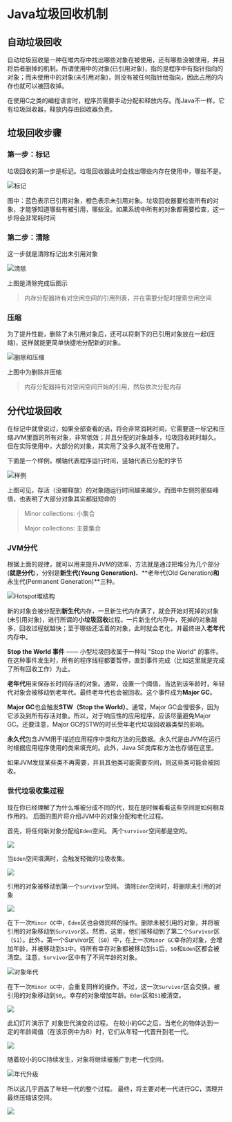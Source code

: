 # Java垃圾回收机制

## 自动垃圾回收

自动垃圾回收是一种在堆内存中找出哪些对象在被使用，还有哪些没被使用，并且将后者删掉的机制。所谓使用中的对象(已引用对象)，指的是程序中有指针指向的对象；而未使用中的对象(未引用对象)，则没有被任何指针给指向，因此占用的内存也就可以被回收掉。

在使用C之类的编程语言时，程序员需要手动分配和释放内存。而Java不一样，它有垃圾回收器，释放内存由回收器负责。

## 垃圾回收步骤

### 第一步：标记

垃圾回收的第一步是标记。垃圾回收器此时会找出哪些内存在使用中，哪些不是。

![标记](https://mmbiz.qpic.cn/mmbiz_png/tO7NEN7wjr5IciciayWA47pcHiboenrxgOdFn5Hk6jQ853PIemicupMUfXvRYQRLf5SqWC35xscZx5oqn2YWnPh6rg/640?wx_fmt=png&tp=webp&wxfrom=5&wx_lazy=1&wx_co=1)

图中：蓝色表示已引用对象，橙色表示未引用对象。垃圾回收器要检查所有的对象，才能够知道哪些有被引用，哪些没。如果系统中所有的对象都需要检查，这一步将会非常耗时间

### 第二步：清除

这一步就是清除标记出未引用对象

![清除](https://mmbiz.qpic.cn/mmbiz_png/tO7NEN7wjr5IciciayWA47pcHiboenrxgOdABDae5sEpGF2Xicz4VLjpE5KQeJc1bFicRx0hZoPu7fialR8qfgic9INNw/640?wx_fmt=png&tp=webp&wxfrom=5&wx_lazy=1&wx_co=1)

上图是清除完成后图示

> 内存分配器持有对空闲空间的引用列表，并在需要分配时搜索空闲空间

### 压缩

为了提升性能，删除了未引用对象后，还可以将剩下的已引用对象放在一起(压缩)，这样就能更简单快捷地分配新的对象。

![删除和压缩](https://mmbiz.qpic.cn/mmbiz_png/tO7NEN7wjr5IciciayWA47pcHiboenrxgOdrgsGMq4AibxXvX9lOVqpX0OORJKb4L5bibvXFyDrRCRTqrB3hnRXqictA/640?wx_fmt=png&tp=webp&wxfrom=5&wx_lazy=1&wx_co=1)

上图中为删除并压缩

> 内存分配器持有对空闲空间开始的引用，然后依次分配内存

## 分代垃圾回收

在标记中就曾说过，如果全部查看的话，将会非常消耗时间，它需要逐一标记和压缩JVM里面的所有对象，非常低效；并且分配的对象越多，垃圾回收耗时越久。但在实际使用中，大部分的对象，其实用了没多久就不在使用了。

下面是一个样例，横轴代表程序运行时间，竖轴代表已分配的字节

![样例](https://mmbiz.qpic.cn/mmbiz_png/tO7NEN7wjr5IciciayWA47pcHiboenrxgOdhMZrfk4MGxobJTGlBiaegxbibp6BBkQypY4lTmv8cLlJaEhogQyQkvIA/640?wx_fmt=png&tp=webp&wxfrom=5&wx_lazy=1&wx_co=1)

上图可见，存活（没被释放）的对象随运行时间越来越少。而图中左侧的那些峰值，也表明了大部分对象其实都挺短命的

> Minor collections:  小集合
>
> Major collections: 主要集合

### JVM分代

根据上面的规律，就可以用来提升JVM的效率，方法就是通过把堆分为几个部分(**就是分代**)，分别是**新生代(Young Generation)**、**老年代(Old Generation)**和**永生代(Permanent Generation)**三种。

![Hotspot堆结构](https://mmbiz.qpic.cn/mmbiz_png/tO7NEN7wjr5IciciayWA47pcHiboenrxgOdHUqoGTl5Rn9eSpWibawtONrL2ASp4YOdEXZGYCRA6WBFLxOiamPmaaCg/640?wx_fmt=png&tp=webp&wxfrom=5&wx_lazy=1&wx_co=1)

新的对象会被分配到**新生代**内存，一旦新生代内存满了，就会开始对死掉的对象(未引用对象)，进行所谓的**小垃圾回收**过程。一片新生代内存中，死掉的对象越多，回收过程就越快；至于哪些还活着的对象，此时就会老化，并最终进入**老年代**内存中。

**Stop the World 事件** —— 小型垃圾回收属于一种叫 "Stop the World" 的事件。在这种事件发生时，所有的程序线程都要暂停，直到事件完成（比如这里就是完成了所有回收工作）为止。

**老年代**用来保存长时间存活的对象。通常，设置一个阈值，当达到该年龄时，年轻代对象会被移动到老年代。最终老年代也会被回收。这个事件成为**Major GC**。

**Major GC**也会触发**STW（Stop the World）**。通常，Major GC会慢很多，因为它涉及到所有存活对象。所以，对于响应性的应用程序，应该尽量避免Major GC。还要注意，Major GC的STW的时长受年老代垃圾回收器类型的影响。

**永久代**包含JVM用于描述应用程序中类和方法的元数据。永久代是由JVM在运行时根据应用程序使用的类来填充的。此外，Java SE类库和方法也存储在这里。

如果JVM发现某些类不再需要，并且其他类可能需要空间，则这些类可能会被回收。

### 世代垃圾收集过程

现在你已经理解了为什么堆被分成不同的代，现在是时候看看这些空间是如何相互作用的。 后面的图片将介绍JVM中的对象分配和老化过程。

首先，将任何新对象分配给`Eden`空间。 两个`survivor`空间都是空的。

![](https://mmbiz.qpic.cn/mmbiz_png/tO7NEN7wjr5IciciayWA47pcHiboenrxgOdBMI3DhvLFA95ZSSaOuWyh6CHBUj6kYPdHJM8MPjojPsRUtrmDhVmeQ/640?wx_fmt=png&tp=webp&wxfrom=5&wx_lazy=1&wx_co=1)

当`Eden`空间填满时，会触发轻微的垃圾收集。

![](https://mmbiz.qpic.cn/mmbiz_png/tO7NEN7wjr5IciciayWA47pcHiboenrxgOdwn3hTATNgjqXgH0olbaZ9NbAShmaNzH0V8l5loyFLdA9pY1WdIE2AQ/640?wx_fmt=png&tp=webp&wxfrom=5&wx_lazy=1&wx_co=1)

引用的对象被移动到第一个`survivor`空间。 清除`Eden`空间时，将删除未引用的对象

![](https://mmbiz.qpic.cn/mmbiz_png/tO7NEN7wjr5IciciayWA47pcHiboenrxgOdpDYjBgA7JOJhAQ1m4QVqd0MwmibPpd7yyQovTZqiaMic7grlZ2RIribBLA/640?wx_fmt=png&tp=webp&wxfrom=5&wx_lazy=1&wx_co=1)

在下一次`Minor GC`中，`Eden`区也会做同样的操作。删除未被引用的对象，并将被引用的对象移动到`Survivor`区。然而，这里，他们被移动到了第二个`Survivor`区（`S1`）。此外，第一个Survivor区（`S0`）中，在上一次`Minor GC`幸存的对象，会增加年龄，并被移动到`S1`中。待所有幸存对象都被移动到`S1`后，`S0`和`Eden`区都会被清空。注意，`Survivor`区中有了不同年龄的对象。

![对象年代](https://mmbiz.qpic.cn/mmbiz_png/tO7NEN7wjr5IciciayWA47pcHiboenrxgOd6UpeOWFgSVaLjtMQl7oXZiaEnRbS93BEwvBj4rgr5sq1j91WsHTKrJA/640?wx_fmt=png&tp=webp&wxfrom=5&wx_lazy=1&wx_co=1)

在下一次`Minor GC`中，会重复同样的操作。不过，这一次`Survivor`区会交换。被引用的对象移动到`S0`,。幸存的对象增加年龄。`Eden`区和`S1`被清空。

![](https://mmbiz.qpic.cn/mmbiz_png/tO7NEN7wjr5IciciayWA47pcHiboenrxgOdQEZAZIWKdrqxCvx9ibuDA3icUjhNYxrfSmxjAzFCIIeNdxLfH3UJb4ng/640?wx_fmt=png&tp=webp&wxfrom=5&wx_lazy=1&wx_co=1)

此幻灯片演示了 对象世代演变的过程。 在较小的GC之后，当老化的物体达到一定的年龄阈值（在该示例中为8）时，它们从年轻一代晋升到老一代。

![](https://mmbiz.qpic.cn/mmbiz_png/tO7NEN7wjr5IciciayWA47pcHiboenrxgOdYopicC8P5YSr5T5erTpibxAhUJkYfm5SRYaiaz8OZx8GMKqp4KepRIQoA/640?wx_fmt=png&tp=webp&wxfrom=5&wx_lazy=1&wx_co=1)

随着较小的GC持续发生，对象将继续被推广到老一代空间。

![年代升级](https://mmbiz.qpic.cn/mmbiz_png/tO7NEN7wjr5IciciayWA47pcHiboenrxgOdbAmWU2Ap9rdpbxWs8ot8hwyvSD99dibvy7rZlEkLgwxT8SNiaj9CicFvQ/640?wx_fmt=png&tp=webp&wxfrom=5&wx_lazy=1&wx_co=1)

所以这几乎涵盖了年轻一代的整个过程。 最终，将主要对老一代进行GC，清理并最终压缩该空间。

![](https://mmbiz.qpic.cn/mmbiz_png/tO7NEN7wjr5IciciayWA47pcHiboenrxgOdQARhjO4ah7ibM3TejGnlMAWj42N1CJkPic94v8t87alPgW5YzpQX0l4w/640?wx_fmt=png&tp=webp&wxfrom=5&wx_lazy=1&wx_co=1)